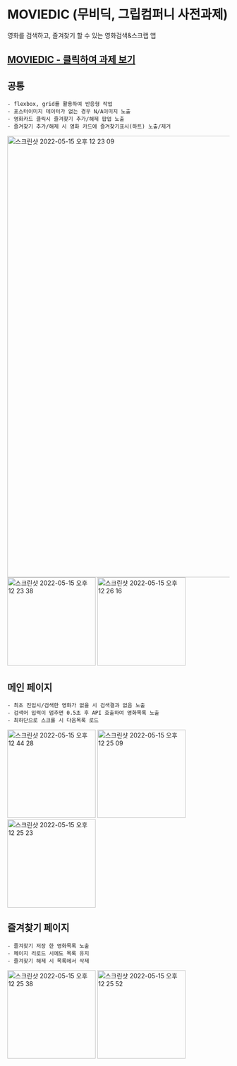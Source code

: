 # MOVIEDIC (무비딕, 그립컴퍼니 사전과제)
영화를 검색하고, 즐겨찾기 할 수 있는 영화검색&amp;스크랩 앱

## [MOVIEDIC - 클릭하여 과제 보기](https://allie1125.github.io/movieDic/)


## 공통
    - flexbox, grid를 활용하여 반응형 작업
    - 포스터이미지 데이터가 없는 경우 N/A이미지 노출
    - 영화카드 클릭시 즐겨찾기 추가/해제 팝업 노출
    - 즐겨찾기 추가/해제 시 영화 카드에 즐겨찾기표시(하트) 노출/제거
        
<img width="1000" alt="스크린샷 2022-05-15 오후 12 23 09" src="https://user-images.githubusercontent.com/64718969/168456019-41f027ae-5d22-4e02-ac93-2c42c54f0fc8.png"><img width="200" alt="스크린샷 2022-05-15 오후 12 23 38" src="https://user-images.githubusercontent.com/64718969/168456025-490df7c6-c6ce-41f5-98fc-50de396cdd5b.png"> <img width="200" alt="스크린샷 2022-05-15 오후 12 26 16" src="https://user-images.githubusercontent.com/64718969/168456062-b26751d1-bb63-45da-afb8-02031e269226.png">
    

## 메인 페이지
    - 최초 진입시/검색한 영화가 없을 시 검색결과 없음 노출
    - 검색어 입력이 멈추면 0.5초 후 API 호출하여 영화목록 노출
    - 최하단으로 스크롤 시 다음목록 로드

<img width="200" alt="스크린샷 2022-05-15 오후 12 44 28" src="https://user-images.githubusercontent.com/64718969/168456275-1398913e-6137-4664-ab2f-1273cab5e347.png"> <img width="200" alt="스크린샷 2022-05-15 오후 12 25 09" src="https://user-images.githubusercontent.com/64718969/168456037-5325c07f-9ae0-4809-a024-e1d37fee7eab.png"> <img width="200" alt="스크린샷 2022-05-15 오후 12 25 23" src="https://user-images.githubusercontent.com/64718969/168456040-cc423392-8156-4426-8a5a-671c67c14c5f.png">
    

## 즐겨찾기 페이지
    - 즐겨찾기 저장 한 영화목록 노출
    - 페이지 리로드 시에도 목록 유지
    - 즐겨찾기 해제 시 목록에서 삭제

<img width="200" alt="스크린샷 2022-05-15 오후 12 25 38" src="https://user-images.githubusercontent.com/64718969/168456202-521b94a8-8933-46d2-a6df-41d86956730a.png"> <img width="200" alt="스크린샷 2022-05-15 오후 12 25 52" src="https://user-images.githubusercontent.com/64718969/168456114-17890c50-bb27-4f71-b67f-c239a0c183b1.png">


